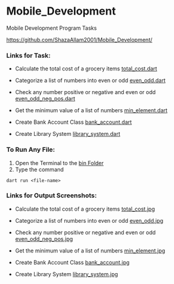 # Mobile_Development
Mobile Development Program Tasks

https://github.com/ShazaAllam2001/Mobile_Development/

### Links for Task:
- Calculate the total cost of a grocery items  [total_cost.dart](https://github.com/ShazaAllam2001/Mobile_Development/tree/main/Dart_Tasks/bin/total_cost.dart)

- Categorize a list of numbers into even or odd  [even_odd.dart](https://github.com/ShazaAllam2001/Mobile_Development/tree/main/Dart_Tasks/bin/even_odd.dart)

- Check any number positive or negative and even or odd  [even_odd_neg_pos.dart](https://github.com/ShazaAllam2001/Mobile_Development/tree/main/Dart_Tasks/bin/even_odd_neg_pos.dart)

- Get the minimum value of a list of numbers  [min_element.dart](https://github.com/ShazaAllam2001/Mobile_Development/tree/main/Dart_Tasks/bin/min_element.dart)

- Create Bank Account Class [bank_account.dart](https://github.com/ShazaAllam2001/Mobile_Development/tree/main/Dart_Tasks/bin/bank_account.dart)

- Create Library System [library_system.dart](https://github.com/ShazaAllam2001/Mobile_Development/tree/main/Dart_Tasks/bin/library_system.dart)

 
### To Run Any File:
1. Open the Terminal to the [bin Folder](https://github.com/ShazaAllam2001/Mobile_Development/tree/main/Dart_Tasks/bin)
2. Type the command
```
dart run <file-name>
```

### Links for Output Screenshots:
- Calculate the total cost of a grocery items  [total_cost.jpg](https://github.com/ShazaAllam2001/Mobile_Development/tree/main/Dart_Tasks/output_screenshots/total_cost.jpg)

- Categorize a list of numbers into even or odd  [even_odd.jpg](https://github.com/ShazaAllam2001/Mobile_Development/tree/main/Dart_Tasks/output_screenshots/even_odd.jpg)

- Check any number positive or negative and even or odd  [even_odd_neg_pos.jpg](https://github.com/ShazaAllam2001/Mobile_Development/tree/main/Dart_Tasks/output_screenshots/even_odd_neg_pos.jpg)

- Get the minimum value of a list of numbers  [min_element.jpg](https://github.com/ShazaAllam2001/Mobile_Development/tree/main/Dart_Tasks/output_screenshots/min_element.jpg)

- Create Bank Account Class [bank_account.jpg](https://github.com/ShazaAllam2001/Mobile_Development/tree/main/Dart_Tasks/output_screenshots/bank_account.jpg)

- Create Library System [library_system.jpg](https://github.com/ShazaAllam2001/Mobile_Development/tree/main/Dart_Tasks/output_screenshots/library_system.jpg)
